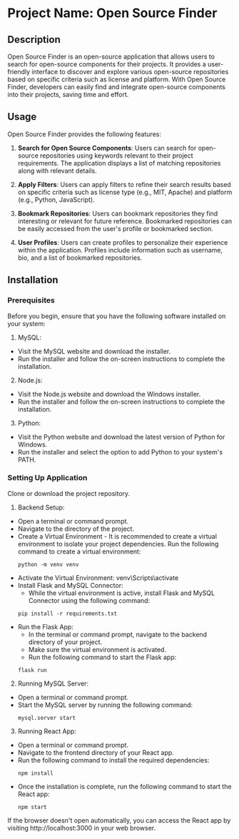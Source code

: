 # Project Name: Open Source Finder

## Description

Open Source Finder is an open-source application that allows users to search for open-source components for their projects. It provides a user-friendly interface to discover and explore various open-source repositories based on specific criteria such as license and platform. With Open Source Finder, developers can easily find and integrate open-source components into their projects, saving time and effort.

## Usage

Open Source Finder provides the following features:

1. **Search for Open Source Components**: Users can search for open-source repositories using keywords relevant to their project requirements. The application displays a list of matching repositories along with relevant details.

2. **Apply Filters**: Users can apply filters to refine their search results based on specific criteria such as license type (e.g., MIT, Apache) and platform (e.g., Python, JavaScript).

3. **Bookmark Repositories**: Users can bookmark repositories they find interesting or relevant for future reference. Bookmarked repositories can be easily accessed from the user's profile or bookmarked section.

4. **User Profiles**: Users can create profiles to personalize their experience within the application. Profiles include information such as username, bio, and a list of bookmarked repositories.

## Installation

### Prerequisites

Before you begin, ensure that you have the following software installed on your system:

1. MySQL:

- Visit the MySQL website and download the installer.
- Run the installer and follow the on-screen instructions to complete the installation.

2. Node.js:

- Visit the Node.js website and download the Windows installer.
- Run the installer and follow the on-screen instructions to complete the installation.

3. Python:

- Visit the Python website and download the latest version of Python for Windows.
- Run the installer and select the option to add Python to your system's PATH.

### Setting Up Application

Clone or download the project repository.

1. Backend Setup:

- Open a terminal or command prompt.
- Navigate to the directory of the project.
- Create a Virtual Environment - It is recommended to create a virtual environment to isolate your project dependencies. Run the following command to create a virtual environment:
  ```
  python -m venv venv
  ```
- Activate the Virtual Environment:
  venv\Scripts\activate
- Install Flask and MySQL Connector:
  - While the virtual environment is active, install Flask and MySQL Connector using the following command:
  ```
  pip install -r requirements.txt
  ```
- Run the Flask App:
  - In the terminal or command prompt, navigate to the backend directory of your project.
  - Make sure the virtual environment is activated.
  - Run the following command to start the Flask app:
  ```
  flask run
  ```

2. Running MySQL Server:

- Open a terminal or command prompt.
- Start the MySQL server by running the following command:
  ```
  mysql.server start
  ```

3. Running React App:

- Open a terminal or command prompt.
- Navigate to the frontend directory of your React app.
- Run the following command to install the required dependencies:
  ```
  npm install
  ```
- Once the installation is complete, run the following command to start the React app:
  ```
  npm start
  ```

If the browser doesn't open automatically, you can access the React app by visiting http://localhost:3000 in your web browser.
